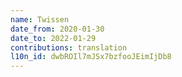 ```yaml
---
name: Twissen
date_from: 2020-01-30
date_to: 2022-01-29
contributions: translation
l10n_id: dwbROIl7mJSx7bzfooJEimIjDb8
---
```

